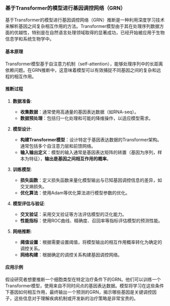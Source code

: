 
### 基于Transformer的模型进行基因调控网络（GRN）

基于Transformer的模型进行基因调控网络（GRN）推断是一种利用深度学习技术来解析基因之间复杂相互作用的方法。Transformer模型由于其在处理序列数据方面的优越性，特别是在自然语言处理领域取得的显著成功，已经开始被应用于生物信息学和系统生物学中。

#### 基本原理

Transformer模型基于自注意力机制（self-attention），能够处理序列中的长距离依赖问题。在GRN推断中，这意味着模型可以有效捕捉不同基因之间的复杂和远程的相互作用。

#### 推断过程

1. **数据准备**:
   - **收集数据**：通常使用高通量的基因表达数据（如RNA-seq）。
   - **数据预处理**：包括归一化处理和可能的降维操作，以适应模型需求。

2. **模型设计**:
   - **构建Transformer模型**：设计特定于基因表达数据的Transformer架构。通常包括多个自注意力层和前馈网络。
   - **输入输出定义**：模型的输入通常是基因表达矩阵的转置（基因为序列，样本为特征），**输出是基因之间相互作用的概率**。

3. **训练模型**:
   - **损失函数**：定义损失函数来量化模型输出与已知基因调控信息的差异，如交叉熵损失。
   - **优化算法**：使用Adam等优化算法进行模型参数的优化。

4. **模型评估与验证**:
   - **交叉验证**：采用交叉验证等方法评估模型的泛化能力。
   - **性能指标**：使用ROC曲线、精确度、召回率等指标评估模型的预测性能。

5. **网络推断**:
   - **阈值设置**：根据需要设置阈值，将模型输出的相互作用概率转化为确定的调控关系。
   - **网络构建**：根据确定的调控关系构建基因调控网络。

#### 应用示例

假设研究者想要推断一个细胞类型在特定治疗条件下的GRN。他们可以训练一个Transformer模型，使用来自不同时间点的基因表达数据。模型将学习在这些条件下基因如何相互作用，最终输出一个预测的GRN，揭示哪些基因是关键调控因子，这些信息对于理解疾病机制或开发新的治疗策略是非常宝贵的。

